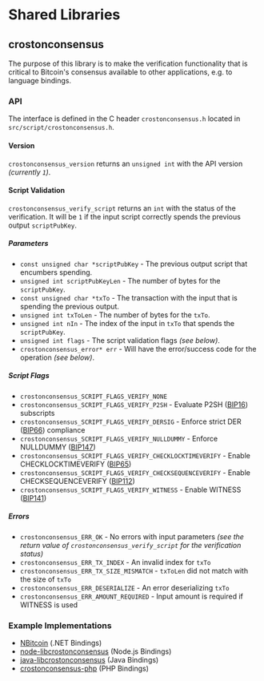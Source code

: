 Shared Libraries
================

## crostonconsensus

The purpose of this library is to make the verification functionality that is critical to Bitcoin's consensus available to other applications, e.g. to language bindings.

### API

The interface is defined in the C header `crostonconsensus.h` located in `src/script/crostonconsensus.h`.

#### Version

`crostonconsensus_version` returns an `unsigned int` with the API version *(currently `1`)*.

#### Script Validation

`crostonconsensus_verify_script` returns an `int` with the status of the verification. It will be `1` if the input script correctly spends the previous output `scriptPubKey`.

##### Parameters
- `const unsigned char *scriptPubKey` - The previous output script that encumbers spending.
- `unsigned int scriptPubKeyLen` - The number of bytes for the `scriptPubKey`.
- `const unsigned char *txTo` - The transaction with the input that is spending the previous output.
- `unsigned int txToLen` - The number of bytes for the `txTo`.
- `unsigned int nIn` - The index of the input in `txTo` that spends the `scriptPubKey`.
- `unsigned int flags` - The script validation flags *(see below)*.
- `crostonconsensus_error* err` - Will have the error/success code for the operation *(see below)*.

##### Script Flags
- `crostonconsensus_SCRIPT_FLAGS_VERIFY_NONE`
- `crostonconsensus_SCRIPT_FLAGS_VERIFY_P2SH` - Evaluate P2SH ([BIP16](https://github.com/croston-project/bips/blob/master/bip-0016.mediawiki)) subscripts
- `crostonconsensus_SCRIPT_FLAGS_VERIFY_DERSIG` - Enforce strict DER ([BIP66](https://github.com/croston-project/bips/blob/master/bip-0066.mediawiki)) compliance
- `crostonconsensus_SCRIPT_FLAGS_VERIFY_NULLDUMMY` - Enforce NULLDUMMY ([BIP147](https://github.com/croston-project/bips/blob/master/bip-0147.mediawiki))
- `crostonconsensus_SCRIPT_FLAGS_VERIFY_CHECKLOCKTIMEVERIFY` - Enable CHECKLOCKTIMEVERIFY ([BIP65](https://github.com/croston-project/bips/blob/master/bip-0065.mediawiki))
- `crostonconsensus_SCRIPT_FLAGS_VERIFY_CHECKSEQUENCEVERIFY` - Enable CHECKSEQUENCEVERIFY ([BIP112](https://github.com/croston-project/bips/blob/master/bip-0112.mediawiki))
- `crostonconsensus_SCRIPT_FLAGS_VERIFY_WITNESS` - Enable WITNESS ([BIP141](https://github.com/croston-project/bips/blob/master/bip-0141.mediawiki))

##### Errors
- `crostonconsensus_ERR_OK` - No errors with input parameters *(see the return value of `crostonconsensus_verify_script` for the verification status)*
- `crostonconsensus_ERR_TX_INDEX` - An invalid index for `txTo`
- `crostonconsensus_ERR_TX_SIZE_MISMATCH` - `txToLen` did not match with the size of `txTo`
- `crostonconsensus_ERR_DESERIALIZE` - An error deserializing `txTo`
- `crostonconsensus_ERR_AMOUNT_REQUIRED` - Input amount is required if WITNESS is used

### Example Implementations
- [NBitcoin](https://github.com/NicolasDorier/NBitcoin/blob/master/NBitcoin/Script.cs#L814) (.NET Bindings)
- [node-libcrostonconsensus](https://github.com/bitpay/node-libcrostonconsensus) (Node.js Bindings)
- [java-libcrostonconsensus](https://github.com/dexX7/java-libcrostonconsensus) (Java Bindings)
- [crostonconsensus-php](https://github.com/Bit-Wasp/crostonconsensus-php) (PHP Bindings)
